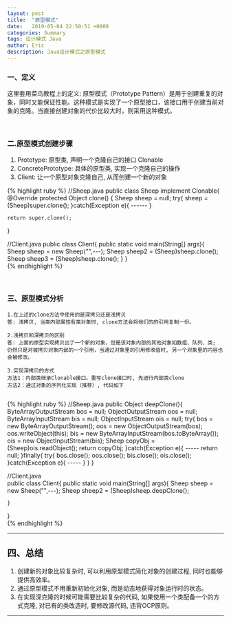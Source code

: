 ```yaml
---
layout: post
title:  "原型模式"
date:   2019-05-04 22:50:51 +0800
categories: Summary
tags: 设计模式 Java
author: Eric
description: Java设计模式之原型模式
---
```


### 一、定义   
这里套用菜鸟教程上的定义: 原型模式（Prototype Pattern）是用于创建重复的对象，同时又能保证性能。这种模式是实现了一个原型接口，该接口用于创建当前对象的克隆。当直接创建对象的代价比较大时，则采用这种模式。

<br/>

### 二.原型模式创建步骤
1. Prototype: 原型类, 声明一个克隆自己的接口 Clonable
2. ConcretePrototype: 具体的原型类, 实现一个克隆自己的操作
3. Client: 让一个原型对象克隆自己, 从而创建一个新的对象    

{% highlight ruby %}
//Sheep.java
public class Sheep implement Clonable{
@Override
protected Object clone()
{
	Sheep sheep = null;
	try{
		sheep = (Sheep)super.clone();
	}catch(Exception e){
		------
	}

	return super.clone();
}      

//Client.java
public class Client{
	public static void main(String[] args){
		Sheep sheep = new Sheep("",---);
		Sheep sheep2 = (Sheep)sheep.clone();
		Sheep sheep3 = (Sheep)sheep.clone();
	}
}    
{% endhighlight %} 
	
<br/>

### 三、原型模式分析    
```
1.在上述的clone方法中使用的是深拷贝还是浅拷贝
答: 浅拷贝, 当类内部属性有类对象时, clone方法会将他们的的引用复制一份。   

2.浅拷贝和深拷贝的区别
答: 上面的原型实现拷贝出了一个新的对象，但是该对象内部的其他对象如数组、队列、类; 仍然只是对被拷贝对象内部的一个引用，当通过对象里的引用修改值时, 另一个对象里的内容也会被修改。    

3.实现深拷贝的方式     
方法1：内部类继承Clonable接口。重写clone接口时, 先进行内部类clone    
方法2：通过对象的序列化实现（推荐）, 代码如下    


```   

{% highlight ruby %}
//Sheep.java
public Object deepClone(){
	ByteArrayOutputStream bos = null;
	ObjectOutputStream oos = null;
	ByteArrayInputStream bis = null;
	ObjectInputStream ois = null;
	try{
		bos = new ByteArrayOutputStream();
		oos = new ObjectOutputStream(bos);
		oos.writeObject(this);
		bis = new ByteArrayInputStream(bos.toByteArray());
		ois = new ObjectInputStream(bis);
		Sheep copyObj = (Sheep)ois.readObject();
		return copyObj;
	}catch(Exception e){
		-----
		return null;
	}finally{
		try{
			bos.close();
			oos.close();
			bis.close();
			ois.close();
		}catch(Exception e){
			-----
		}
	}
}    

//Client.java   
public class Client{
	public static void main(String[] args){
		Sheep sheep = new Sheep("",---);
		Sheep sheep2 = (Sheep)sheep.deepClone();
		
	}
}     
{% endhighlight %} 


---
## 四、总结
1. 创建新的对象比较复杂时, 可以利用原型模式简化对象的创建过程, 同时也能够提供高效率。     
2. 通过原型模式不用重新初始化对象, 而是动态地获得对象运行时的状态。    
3. 在实现深克隆的时候可能需要比较复杂的代码, 如果使用一个类配备一个的方式克隆, 对已有的类改造时, 要修改源代码, 违背OCP原则。   

---
	
		

